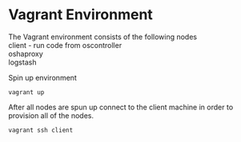 Vagrant Environment
===================

The Vagrant environment consists of the following nodes  
client - run code from
oscontroller  
oshaproxy  
logstash  


Spin up environment
````
vagrant up
````

After all nodes are spun up connect to the client machine in order to provision all of the nodes.
````
vagrant ssh client
````
